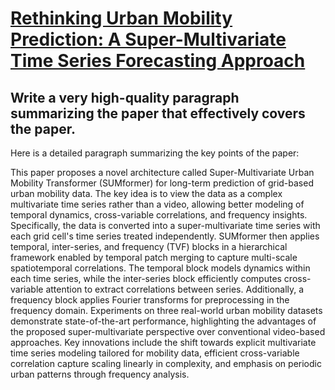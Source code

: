 # [Rethinking Urban Mobility Prediction: A Super-Multivariate Time Series   Forecasting Approach](https://arxiv.org/abs/2312.01699)

## Write a very high-quality paragraph summarizing the paper that effectively covers the paper.

 Here is a detailed paragraph summarizing the key points of the paper:

This paper proposes a novel architecture called Super-Multivariate Urban Mobility Transformer (SUMformer) for long-term prediction of grid-based urban mobility data. The key idea is to view the data as a complex multivariate time series rather than a video, allowing better modeling of temporal dynamics, cross-variable correlations, and frequency insights. Specifically, the data is converted into a super-multivariate time series with each grid cell's time series treated independently. SUMformer then applies temporal, inter-series, and frequency (TVF) blocks in a hierarchical framework enabled by temporal patch merging to capture multi-scale spatiotemporal correlations. The temporal block models dynamics within each time series, while the inter-series block efficiently computes cross-variable attention to extract correlations between series. Additionally, a frequency block applies Fourier transforms for preprocessing in the frequency domain. Experiments on three real-world urban mobility datasets demonstrate state-of-the-art performance, highlighting the advantages of the proposed super-multivariate perspective over conventional video-based approaches. Key innovations include the shift towards explicit multivariate time series modeling tailored for mobility data, efficient cross-variable correlation capture scaling linearly in complexity, and emphasis on periodic urban patterns through frequency analysis.
